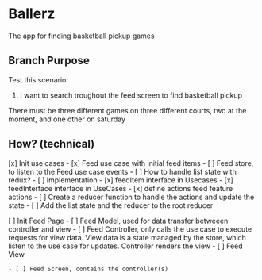 # Ballerz
The app for finding basketball pickup games

## Branch Purpose
Test this scenario: 
1) I want to search troughout the feed screen to find basketball pickup


There must be three different games on three different courts, two at the moment, and one other on saturday


## How? (technical)

[x] Init use cases
    - [x] Feed use case with initial feed items
    - [ ] Feed store, to listen to the Feed use case events
        - [ ] How to handle list state with redux?
        - [ ] Implementation
            - [x] feedItem interface in Usecases
            - [x] feedInterface interface in UseCases
            - [x] define actions feed feature actions 
            - [ ] Create a reducer function to handle the actions and update the state
            - [ ] Add the list state and the reducer to the root reducer
        


[ ] Init Feed Page
    - [ ] Feed Model, used for data transfer betweeen controller and view
    - [ ] Feed Controller, only calls the use case to execute requests for view data. View data is a state managed by the store, which listen to the use case for updates. Controller renders the view
    - [ ] Feed View

    - [ ] Feed Screen, contains the controller(s)


